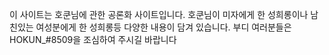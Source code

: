 이 사이트는 호쿤님에 관한 공론화 사이트입니다.
호쿤님이 미자에게 한 성희롱이나 남친있는 여성분에게 한 성희롱등 다양한 내용이 담겨 있습니다.
부디 여러분들은 HOKUN_#8509을 조심하여 주시길 바랍니다
